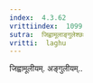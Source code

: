 ```yaml
---
index:  4.3.62
vrittiindex:  1099
sutra:  जिह्वामूलाङ्गुलेश्छः
vritti:  laghu 
---
```


जिह्वामूलीयम्. अङ्गुलीयम्..

